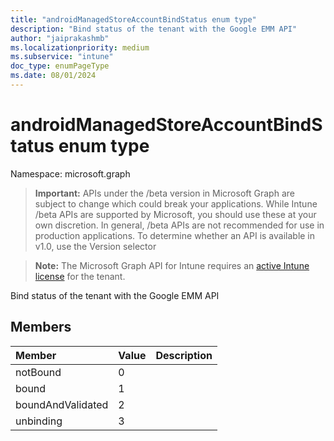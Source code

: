 ```yaml
---
title: "androidManagedStoreAccountBindStatus enum type"
description: "Bind status of the tenant with the Google EMM API"
author: "jaiprakashmb"
ms.localizationpriority: medium
ms.subservice: "intune"
doc_type: enumPageType
ms.date: 08/01/2024
---
```


# androidManagedStoreAccountBindStatus enum type

Namespace: microsoft.graph

> **Important:** APIs under the /beta version in Microsoft Graph are subject to change which could break your applications. While Intune /beta APIs are supported by Microsoft, you should use these at your own discretion. In general, /beta APIs are not recommended for use in production applications. To determine whether an API is available in v1.0, use the Version selector

> **Note:** The Microsoft Graph API for Intune requires an [active Intune license](https://go.microsoft.com/fwlink/?linkid=839381) for the tenant.

Bind status of the tenant with the Google EMM API

## Members
|Member|Value|Description|
|:---|:---|:---|
|notBound|0||
|bound|1||
|boundAndValidated|2||
|unbinding|3||